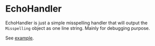 # EchoHandler

EchoHandler is just a simple misspelling handler that will output the `Misspelling`
object as one line string. Mainly for debugging purpose.

See [example](https://github.com/tigitz/php-spellcheck/blob/master/example/mispelling_finder_aspell_string_echo.php).
